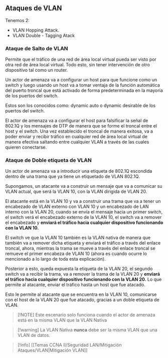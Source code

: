 ## Ataques de VLAN

Tenemos 2:

- VLAN Hopping Attack.
- VLAN Double - Tagging Atack

### Ataque de Salto de VLAN

Permite que el tráfico de una red de área local virtual pueda ser visto por otra red de área local virtual. Todo esto, sin tener intervención de otro dispositivo tal como un router.

Un actor de amenaza va a configurar un host para que funcione como un switch y luego usando un host va a tomar ventaja de la función automática del puerto troncal que está activado de forma predeterminada en la mayoría de los puertos del switch.

Estos son los conocidos como: dynamic auto o dynamic desirable de los puertos del switch.

El actor de amenaza va a configurar el host para falsificar la señal de 802.1Q y los mensajes de DTP de manera que se forme el troncal entre el host y el switch. Una vez establecido el troncal de manera exitosa, va a poder enviar y recibir tráfico en cualquier red de área local virtual de manera efectiva saltando entre cualquier VLAN a través de las cuales quieren conectarse.

### Ataque de Doble etiqueta de VLAN

Un actor de amenaza va a introducir una etiqueta de 802.1Q escondida dentro de una trama que ya tiene un etiquetado de VLAN 802.1Q.

Supongamos, un atacante va a construir un mensaje que va a comunicar su VLAN actual, que será la VLAN 10, con la VLAN dirigida de VLAN 20.

El atacante está en la VLAN 10 y va a construir una trama que va a tener un encabezado de VLAN externo con VLAN 10 y un encabezado de LAN interno con la VLAN 20, cuando se envía el mensaje hacia un primer switch, el switch verá el encabezado externo de la VLAN 10, el switch va a remover el encabezado y **enviará el tráfico hacia cualquier dispositivo funcionando con la VLAN 10.**

El switch ve que la VLAN 10 también es la VLAN nativa de manera que también va a remover dicha etiqueta y enviará el tráfico a través del enlace troncal, ahora, mientras la trama se mueve a través del enlace troncal se remueve el primer encabeza de VLAN 10 (ahora es cuando ocurre lo mencionado a lo largo de toda esta explicación).

Posterior a esto, queda expuesta la etiqueta de la VLAN 20, el segundo switch va a recibir la trama, va a remover la trama de la VLAN 20 y **enviará el tráfico hacia cualquier dispositivo funcionando con la VLAN 20.** Lo que permite al atacante, enviar el tráfico hasta un host que fue atacado.

Esto le permite al atacante que se encuentra en la VLAN 10, comunicarse con el host de la VLAN 20 que fue atacado, gracias a un doble etiqueta de VLAN.

> [!NOTE] Este escenario solo funciona cuando el actor de amenaza está en la misma VLAN que la VLAN Nativa

> [!warning] La VLAN Nativa **nunca** debe ser la misma VLAN que una VLAN de datos.

> [!info] [[Temas CCNA II/Seguridad LAN/Mitigación Ataques/VLAN|Mitigación VLAN]]
